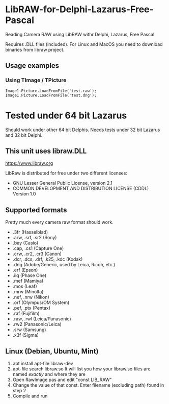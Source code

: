 # LibRAW-for-Delphi-Lazarus-Free-Pascal
Reading Camera RAW using LibRAW withr Delphi, Lazarus, Free Pascal

Requires .DLL files (included). For Linux and MacOS you need to download binaries from libraw project.

## Usage examples

### Using TImage / TPicture

    Image1.Picture.LoadFromFile('test.raw');
    Image1.Picture.LoadFromFile('test.dng');

# Tested under 64 bit Lazarus

Should work under other 64 bit Delphis.
Needs tests under 32 bit Lazarus and 32 bit Delphi.

## This unit uses libraw.DLL

https://www.libraw.org

 LibRaw is distributed for free under two different licenses:
- GNU Lesser General Public License, version 2.1
- COMMON DEVELOPMENT AND DISTRIBUTION LICENSE (CDDL) Version 1.0

## Supported formats
Pretty much every camera raw format should work.

- .3fr (Hasselblad)
- .arw, .srf, .sr2 (Sony)
- .bay (Casio)
- .cap, .cs1 (Capture One)
- .crw, .cr2, .cr3 (Canon)
- .dcr, .dcs, .drf, .k25, .kdc (Kodak)
- .dng (Adobe/Generic, used by Leica, Ricoh, etc.)
- .erf (Epson)
- .iiq (Phase One)
- .mef (Mamiya)
- .mos (Leaf)
- .mrw (Minolta)
- .nef, .nrw (Nikon)
- .orf (Olympus/OM System)
- .pef, .ptx (Pentax)
- .raf (Fujifilm)
- .raw, .rwl (Leica/Panasonic)
- .rw2 (Panasonic/Leica)
- .srw (Samsung)
- .x3f (Sigma)


## Linux (Debian, Ubuntu, Mint)

1) apt install apt-file libraw-dev
2) apt-file search libraw.so
It will list you how your libraw.so files are named *exactly* and where they are
3) Open RawImage.pas and edit "const LIB_RAW"
4) Change the value of that const. Enter filename (excluding path) found in step 2
5) Compile and run
